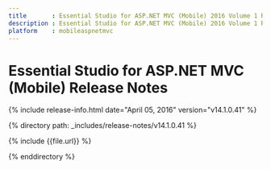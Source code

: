 ```yaml
---
title       : Essential Studio for ASP.NET MVC (Mobile) 2016 Volume 1 Release Notes
description : Essential Studio for ASP.NET MVC (Mobile) 2016 Volume 1 Release Notes
platform    : mobileaspnetmvc
---
```


# Essential Studio for ASP.NET MVC (Mobile) Release Notes

{% include release-info.html date="April 05, 2016" version="v14.1.0.41" %} 

{% directory path: _includes/release-notes/v14.1.0.41 %}

{% include {{file.url}} %}

{% enddirectory %}
